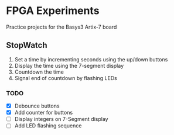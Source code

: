# FPGA Experiments
Practice projects for the Basys3 Artix-7 board

## StopWatch
1. Set a time by incrementing seconds using the up/down buttons
2. Display the time using the 7-segment display
3. Countdown the time
4. Signal end of countdown by flashing LEDs

### TODO
 - [X] Debounce buttons
 - [X] Add counter for buttons
 - [ ] Display integers on 7-Segment display
 - [ ] Add LED flashing sequence
